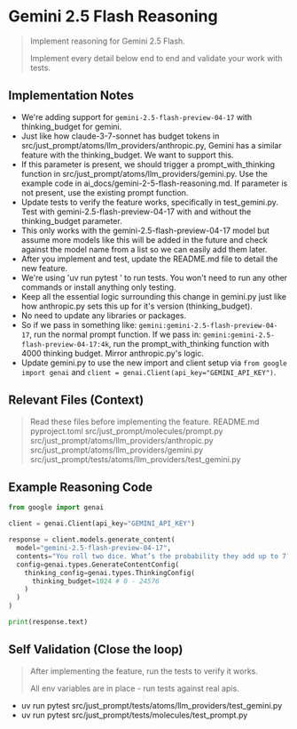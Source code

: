 # Gemini 2.5 Flash Reasoning
> Implement reasoning for Gemini 2.5 Flash.
>
> Implement every detail below end to end and validate your work with tests.

## Implementation Notes

- We're adding support for `gemini-2.5-flash-preview-04-17` with thinking_budget for gemini.
- Just like how claude-3-7-sonnet has budget tokens in src/just_prompt/atoms/llm_providers/anthropic.py, Gemini has a similar feature with the thinking_budget. We want to support this.
- If this parameter is present, we should trigger a prompt_with_thinking function in src/just_prompt/atoms/llm_providers/gemini.py. Use the example code in ai_docs/gemini-2-5-flash-reasoning.md. If parameter is not present, use the existing prompt function.
- Update tests to verify the feature works, specifically in test_gemini.py. Test with gemini-2.5-flash-preview-04-17 with and without the thinking_budget parameter.
- This only works with the gemini-2.5-flash-preview-04-17 model but assume more models like this will be added in the future and check against the model name from a list so we can easily add them later.
- After you implement and test, update the README.md file to detail the new feature.
- We're using 'uv run pytest <file>' to run tests. You won't need to run any other commands or install anything only testing.
- Keep all the essential logic surrounding this change in gemini.py just like how anthropic.py sets this up for it's version (thinking_budget).
- No need to update any libraries or packages.
- So if we pass in something like: `gemini:gemini-2.5-flash-preview-04-17`, run the normal prompt function. If we pass in: `gemini:gemini-2.5-flash-preview-04-17:4k`, run the prompt_with_thinking function with 4000 thinking budget. Mirror anthropic.py's logic.
- Update gemini.py to use the new import and client setup via `from google import genai` and `client = genai.Client(api_key="GEMINI_API_KEY")`.

## Relevant Files (Context)
> Read these files before implementing the feature.
README.md
pyproject.toml
src/just_prompt/molecules/prompt.py
src/just_prompt/atoms/llm_providers/anthropic.py
src/just_prompt/atoms/llm_providers/gemini.py
src/just_prompt/tests/atoms/llm_providers/test_gemini.py

## Example Reasoning Code

```python
from google import genai

client = genai.Client(api_key="GEMINI_API_KEY")

response = client.models.generate_content(
  model="gemini-2.5-flash-preview-04-17",
  contents="You roll two dice. What’s the probability they add up to 7?",
  config=genai.types.GenerateContentConfig(
    thinking_config=genai.types.ThinkingConfig(
      thinking_budget=1024 # 0 - 24576
    )
  )
)

print(response.text)
```

## Self Validation (Close the loop)
> After implementing the feature, run the tests to verify it works.
>
> All env variables are in place - run tests against real apis.
- uv run pytest src/just_prompt/tests/atoms/llm_providers/test_gemini.py
- uv run pytest src/just_prompt/tests/molecules/test_prompt.py
